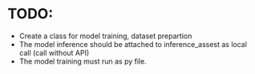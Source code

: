 # TODO:

- Create a class for model training, dataset prepartion
- The model inference should be attached to inference_assest as local call (call without API)
- The model training must run as py file. 
